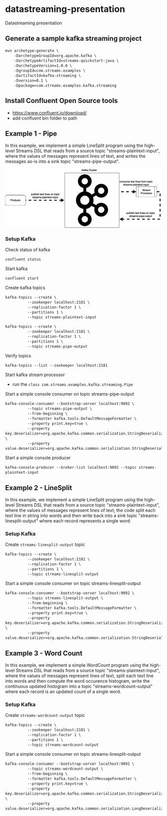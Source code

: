 # datastreaming-presentation
Datastreaming presentation


## Generate a sample kafka streaming project

```
mvn archetype:generate \
    -DarchetypeGroupId=org.apache.kafka \
    -DarchetypeArtifactId=streams-quickstart-java \
    -DarchetypeVersion=1.0.0 \
    -DgroupId=com.streams.examples \
    -DartifactId=kafka-streaming \
    -Dversion=0.1 \
    -Dpackage=com.streams.examples.kafka.streaming
```

## Install Confluent Open Source tools

 * https://www.confluent.io/download/
 * add confluent bin folder to path
 
 
## Example 1 - Pipe

In this example, we implement a simple LineSplit program using the high-level Streams DSL
that reads from a source topic "streams-plaintext-input", where the values of messages represent lines of text,
and writes the messages as-is into a sink topic "streams-pipe-output".

<img src="kafka-streaming-example1.png" alt="Example 1 - Pipe" style="width: 600px;"/>

### Setup Kafka

Check status of kafka 

```
confluent status
```

Start kafka

```
confluent start
```
 
Create kafka topics

```
kafka-topics --create \
          --zookeeper localhost:2181 \
          --replication-factor 1 \
          --partitions 1 \
          --topic streams-plaintext-input
```
 
```
kafka-topics --create \
          --zookeeper localhost:2181 \
          --replication-factor 1 \
          --partitions 1 \
          --topic streams-pipe-output
```
 
Verify topics
 
```
kafka-topics --list --zookeeper localhost:2181
```

Start kafka stream processor
* run the `class com.streams.examples.kafka.streaming.Pipe`

Start a simple console consumer on topic streams-pipe-output

```
kafka-console-consumer --bootstrap-server localhost:9092 \
          --topic streams-pipe-output \
          --from-beginning \
          --formatter kafka.tools.DefaultMessageFormatter \
          --property print.key=true \
          --property key.deserializer=org.apache.kafka.common.serialization.StringDeserializer \
          --property value.deserializer=org.apache.kafka.common.serialization.StringDeserializer
```

Start a simple console producer

```
kafka-console-producer --broker-list localhost:9092 --topic streams-plaintext-input
```

## Example 2 - LineSplit

In this example, we implement a simple LineSplit program using the high-level Streams DSL
that reads from a source topic "streams-plaintext-input", where the values of messages represent lines of text;
the code split each text line in string into words and then write back into a sink topic "streams-linesplit-output" where
each record represents a single word.


### Setup Kafka

Create `streams-linesplit-output` topic

```
kafka-topics --create \
          --zookeeper localhost:2181 \
          --replication-factor 1 \
          --partitions 1 \
          --topic streams-linesplit-output
```

Start a simple console consumer on topic streams-linesplit-output

```
kafka-console-consumer --bootstrap-server localhost:9092 \
          --topic streams-linesplit-output \
          --from-beginning \
          --formatter kafka.tools.DefaultMessageFormatter \
          --property print.key=true \
          --property key.deserializer=org.apache.kafka.common.serialization.StringDeserializer \
          --property value.deserializer=org.apache.kafka.common.serialization.StringDeserializer
```

## Example 3 - Word Count

In this example, we implement a simple WordCount program using the high-level Streams DSL
that reads from a source topic "streams-plaintext-input", where the values of messages represent lines of text,
split each text line into words and then compute the word occurence histogram, write the continuous updated histogram
into a topic "streams-wordcount-output" where each record is an updated count of a single word.


### Setup Kafka

Create `streams-wordcount-output` topic

```
kafka-topics --create \
          --zookeeper localhost:2181 \
          --replication-factor 1 \
          --partitions 1 \
          --topic streams-wordcount-output
```

Start a simple console consumer on topic streams-linesplit-output

```
kafka-console-consumer --bootstrap-server localhost:9092 \
          --topic streams-wordcount-output \
          --from-beginning \
          --formatter kafka.tools.DefaultMessageFormatter \
          --property print.key=true \
          --property key.deserializer=org.apache.kafka.common.serialization.StringDeserializer \
          --property value.deserializer=org.apache.kafka.common.serialization.LongDeserializer
```